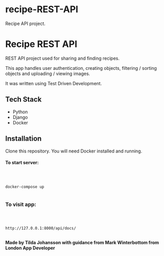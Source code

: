# recipe-REST-API
Recipe API project.

# Recipe REST API

REST API project used for sharing and finding recipes. 

This app handles user authentication, creating objects, filtering / sorting objects and uploading / viewing images.

It was written using Test Driven Development.

## Tech Stack

+ Python
+ Django
+ Docker

## Installation

Clone this repository. You will need Docker installed and running.

#### To start server:

```bash



docker-compose up



```

### To visit app:

```bash



http://127.0.0.1:8000/api/docs/



```

**Made by Tilda Johansson with guidance from Mark Winterbottom from London App Developer**
